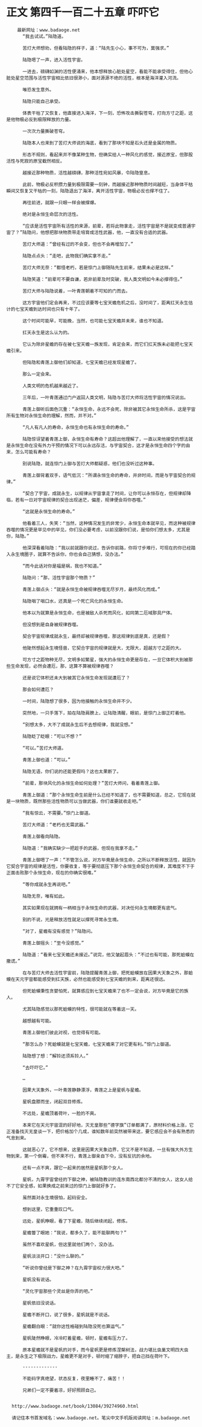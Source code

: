 # 正文 第四千一百二十五章 吓吓它
        最新网址：www.badaoge.net
          “我去试试。”陆隐道。
      
          苦灯大师想劝，但看陆隐的样子，道：“陆先生小心，事不可为，莫强求。”
      
          陆隐嗯了一声，进入活性宇宙。
      
          一进去，磅礴如渊的活性便涌来，他本想释放心脏处星空，看能不能承受得住，但他心脏处星空范围与活性宇宙相比依旧很渺小，面对源源不绝的活性，根本是海洋灌入河流。
      
          唯恐发生意外。
      
          陆隐只能自己承受。
      
          体表干枯了又恢复，他直接进入海洋，下一刻，恐怖攻击撕裂苍穹，打向方寸之距，这是他物极必反到极限释放的力量。
      
          一次次力量撕破苍穹。
      
          陆隐本人也来到了苦灯大师说的海底，看到了那块不知是石头还是金属的物质。
      
          形态不规则，看起来并不像某种生物，但确实给人一种风化的感觉，接近原宝，但那股活性与死寂的原宝截然相反。
      
          越接近那种物质，活性越磅礴，那种活性宛如风暴，令陆隐窒息。
      
          此前，物极必反积攒力量到极限需要一刻钟，而越接近那种物质时间越短，当身体干枯瞬间又恢复又干枯的一刻，陆隐退出了海洋，离开活性宇宙，物极必反也撑不住了。
      
          再往前进，就跟一只眼一样会被撑爆。
      
          绝对是永恒生命层次的活性。
      
          “应该是活性宇宙所有活性的来源，前辈，若将此物拿走，活性宇宙是不是就变成普通宇宙了？”陆隐问，他想把那块物质带走培育成活性武器，他，一直没有合适的武器。
      
          苦灯大师道：“曾经有过的不会变，但也不会再增加了。”
      
          陆隐点点头：“走吧，此物我们确实拿不走。”
      
          苦灯大师无奈：“都怪老朽，若是惊门上御随陆先生前来，结果未必是这样。”
      
          陆隐笑道：“前辈可不要自谦，若非前辈及时突破，我人类文明如今未必撑得住。”
      
          苦灯大师与陆隐说着，一叶青莲朝着不可知的门而去。
      
          这方宇宙他们定会再来，不过应该要等七宝天蟾危机之后，没时间了，距离扛天永生估计的七宝天蟾到达时间也只有十年了。
      
          这个时间可能早，可能晚，当然，也可能七宝天蟾并未来，谁也不知道。
      
          扛天永生是这么认为的。
      
          它认为除非星蟾的存在被七宝天蟾一族发现，肯定会来，而它们扛天族未必能把七宝天蟾引来。
      
          但陆隐和青莲上御他们却知道，七宝天蟾已经发现星蟾了。
      
          那么一定会来。
      
          人类文明的危机越来越近了。
      
          三年后，一叶青莲通过门户返回人类文明，陆隐与苦灯大师将活性宇宙的情况说出。
      
          青莲上御听后面色沉重：“永恒生命，永远不会死，除非被其它永恒生命所杀，这是宇宙所有生物对永恒生命的理解，然而，并不对。”
      
          “凡人有凡人的寿命，永恒生命也有永恒生命的寿命。”
      
          陆隐惊讶望着青莲上御，永恒生命有寿命？这超出他理解了，一直以来他接受的想法就是永恒生命在没有外力干预的情况下可以永远存活，与宇宙契合，这才是永恒生命四个字的由来，怎么可能有寿命？
      
          别说陆隐，就连惊门上御与苦灯大师都疑惑，他们也没听过这种事。
      
          青莲上御背着双手，语气低沉：“所谓永恒生命的寿命，并非时间，而是与宇宙契合的规律。”
      
          “契合了宇宙，成就永生，以规律从宇宙拿走了时间，让你可以永恒存在，但规律却降临，若有一日对宇宙规律的契合出现迷茫，偏差，规律便会将你吞噬。”
      
          “这就是永恒生命的寿命。”
      
          他看着三人，失笑：“当然，这种情况发生的非常少，永恒生命本就罕见，而这种被规律吞噬的情况更是罕见中的罕见，你们没必要考虑，以前没跟你们说，是怕你们想太多，尤其是你，陆隐。”
      
          他深深看着陆隐：“我以前就跟你说过，告诉你前路，你将寸步难行，可现在的你已经踏入永生境圈子，就算不告诉你，你也会自己猜想，没办法。”
      
          “而今此话对你是福是祸，我也不知道。”
      
          陆隐问：“那，活性宇宙那个物质？”
      
          青莲上御点头：“就是永恒生命被规律吞噬无尽岁月，最终风化而成。”
      
          陆隐咽了咽口水，还真是一个死亡风化的永恒生命。
      
          他本以为就算是永恒生命，也是被敌人杀死而风化，如同第二厄域那具尸体。
      
          但没想到是自身被规律吞噬。
      
          契合宇宙规律成就永生，最终却被规律吞噬，那这规律到底是真，还是假？
      
          他陡然想起永生境怪兽，它契合宇宙的规律就是大，无限大，超越方寸之距的大。
      
          可方寸之距物种无尽，文明多如繁星，强大的永恒生命更是存在，一旦它体积大到被那些生命发现，必然会遭厄，那，这算不算被规律吞噬？
      
          还是说它体积还未大到被其它永恒生命发现就遭厄了？
      
          那会如何遭厄？
      
          一时间，陆隐想了很多，因为他接触的永恒生命并不少。
      
          突然地，一只手落下，拍在陆隐肩膀上，让陆隐清醒，眼前，是惊门上御正盯着他。
      
          “别想太多，大不了成就永生后不去想规律，我就没想。”
      
          陆隐眨了眨眼：“可以不想？”
      
          “可以。”苦灯大师道。
      
          青莲上御也道：“可以。”
      
          陆隐无语，你们说的还能更假吗？这也太果断了。
      
          “前辈，那块风化的永恒生命如何处理？”苦灯大师问，看着青莲上御。
      
          青莲上御道：“那个永恒生命生前是什么已经不知道了，也不需要知道，总之，它现在就是一块物质，既然那些活性物质可以当做武器，你们谁要就收走吧。”
      
          “我有惊云，不需要。”惊门上御道。
      
          苦灯大师道：“老朽也无需武器。”
      
          青莲上御看向陆隐。
      
          陆隐道：“我确实缺少一把趁手的武器，但现在我拿不走。”
      
          青莲上御嗯了一声：“不管怎么说，对方毕竟是永恒生命，之所以不断释放活性，就因为它契合宇宙的规律是活性，你要收复，等于要彻底压下那个永恒生命契合的规律，其难度不下于正面击败那个永恒生命，现在的你确实很难。”
      
          “等你成就永生再说吧。”
      
          陆隐无奈，唯有如此。
      
          其实如果现在就拥有一柄相当于永恒生命的武器，对决任何永生境都更有底气。
      
          别的不说，光是释放活性就足以撑死寻常永生境。
      
          “对了，星蟾有没有感觉？”陆隐问。
      
          青莲上御摇头：“至今没感觉。”
      
          陆隐道：“看来七宝天蟾还未接近。”说完，他又皱起眉头：“不过也有可能，那死蛤蟆在撒谎。”
      
          在与苦灯大师去活性宇宙前，陆隐提醒青莲上御，把死蛤蟆放在因果大天象之外，那蛤蟆在天元宇宙都能感受到扛天族，必然也能感受到七宝天蟾的到来，距离还很远。
      
          但死蛤蟆秉性贪婪怕死，就算感应到七宝天蟾来了也不一定会说，对方毕竟是它的族人。
      
          尤其陆隐感觉以那死蛤蟆的特性，很可能就在等着这一天。
      
          越想越有可能。
      
          青莲上御他们彼此对视，也觉得有可能。
      
          “那怎么办？死蛤蟆就是七宝天蟾，七宝天蟾来了对它更有利。”惊门上御道。
      
          陆隐想了想：“解铃还须系铃人。”
      
          “去吓吓它。”
      
          …
      
          因果大天象外，一叶青莲静静漂浮，青莲之上是星帆与星蟾。
      
          星帆盘膝而坐，闭起双目修炼。
      
          不远处，星蟾顶着荷叶，一脸的不爽。
      
          本来它在天元宇宙混的好好地，灭无皇那些“德字旗”订单都满了，原材料价格上涨，它正准备找灭无皇谈一下，把价格加个几成，谁知数年前突然被带来这，要它感应会不会有熟悉的气息到来。
      
          这就恶心了，它不想来，这里是因果大天象边界，它又不是不知道，一旦有强大外方生物到来，第一个倒霉，但不来不行，青莲上御亲自下令，没有反抗的余地。
      
          还有一点不爽，跟它一起来的居然是星帆那个女人。
      
          星帆，九霄宇宙曾经的下御之神，被陆隐教训的连东南西北都分不清的女人，这女人给不了它安全感，如果换成之前来过的惊门上御就好多了。
      
          虽然面对永生境很怕，起码安全。
      
          想到这里，它重重叹口气。
      
          远处，星帆睁眼，看了下星蟾，随后继续闭起，修炼。
      
          星蟾瞥了眼她：“我说，都多久了，能不能聊两句？”
      
          虽然不喜欢星帆，但这里就他们两个，没办法。
      
          星帆淡淡开口：“没什么聊的。”
      
          “听说你曾经是下御之神？在九霄宇宙权力很大吧。”
      
          星帆没有说话。
      
          “灵化宇宙那些个灵丝是你弄的吧。”
      
          星帆依旧没说话。
      
          星蟾不断开口，说了很多，星帆就是不说话。
      
          星蟾翻白眼：“就你这性格碰到陆隐没死也算运气。”
      
          星帆陡然睁眼，冷冷盯着星蟾，顿时，星蟾有压力了。
      
          原本星蟾就不是星帆的对手，而今星帆更是修炼涅槃树法，战力堪比虫巢文明四大虫主，是永生之下极限战力，星蟾更不是对手，顿时缩了缩脖子，把自己挡在荷叶下。
      
          -------------
      
          不能码字真绝望，状态反复，夜里睡不了，痛苦！！
      
          兄弟们一定不要着凉，好好照顾自己。
      
      
      http://www.badaoge.net/book/13084/39274960.html
      
      请记住本书首发域名：www.badaoge.net。笔尖中文手机版阅读网址：m.badaoge.net